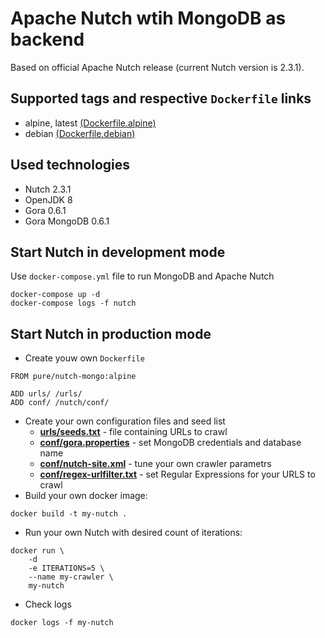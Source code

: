 # Apache Nutch wtih MongoDB as backend

Based on official Apache Nutch release (current Nutch version is 2.3.1).

## Supported tags and respective `Dockerfile` links

- alpine, latest [(Dockerfile.alpine)](Dockerfile.alpine)
- debian [(Dockerfile.debian)](Dockerfile.debian)

## Used technologies

- Nutch 2.3.1
- OpenJDK 8
- Gora 0.6.1
- Gora MongoDB 0.6.1

## Start Nutch in development mode

Use `docker-compose.yml` file to run MongoDB and Apache Nutch

```
docker-compose up -d
docker-compose logs -f nutch
```

## Start Nutch in production mode

- Create youw own `Dockerfile`

```
FROM pure/nutch-mongo:alpine

ADD urls/ /urls/
ADD conf/ /nutch/conf/
```

- Create your own configuration files and seed list
  - **[urls/seeds.txt](urls/seeds.txt)** - file containing URLs to crawl
  - **[conf/gora.properties](conf/gora.properties)** - set MongoDB credentials and database name
  - **[conf/nutch-site.xml](conf/nutch-site.xml)** - tune your own crawler parametrs
  - **[conf/regex-urlfilter.txt](conf/regex-urlfilter.txt)** - set Regular Expressions for your URLS to crawl
- Build your own docker image:

```
docker build -t my-nutch .
```

- Run your own Nutch with desired count of iterations:

```
docker run \
    -d
    -e ITERATIONS=5 \
    --name my-crawler \
    my-nutch
```

- Check logs

```
docker logs -f my-nutch
```
